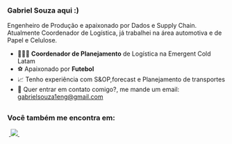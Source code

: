 ### Gabriel Souza aqui :)
Engenheiro de Produção e apaixonado por Dados e Supply Chain. Atualmente Coordenador de Logística, já trabalhei na área automotiva e de Papel e Celulose.

- 👨🏻‍💻 **Coordenador de Planejamento** de Logística na Emergent Cold Latam
- ⚽ Apaixonado por **Futebol**
- 📈 Tenho experiência com S&OP,forecast e Planejamento de transportes
- 📧 Quer entrar em contato comigo?, me mande um email: gabrielsouza1eng@gmail.com

##

### Você também me encontra em:
&nbsp;<a href="https://www.linkedin.com/in/gabrielsouzalog/">
  <img src="https://img.shields.io/badge/linkedin-%230077B5.svg?style=for-the-badge&logo=linkedin&logoColor=white">
</a>&nbsp;

